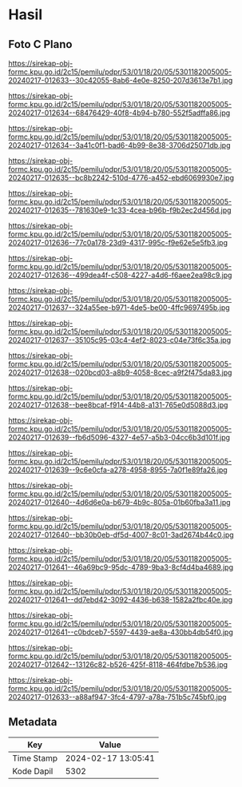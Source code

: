 # Hasil

## Foto C Plano

https://sirekap-obj-formc.kpu.go.id/2c15/pemilu/pdpr/53/01/18/20/05/5301182005005-20240217-012633--30c42055-8ab6-4e0e-8250-207d3613e7b1.jpg

https://sirekap-obj-formc.kpu.go.id/2c15/pemilu/pdpr/53/01/18/20/05/5301182005005-20240217-012634--68476429-40f8-4b94-b780-552f5adffa86.jpg

https://sirekap-obj-formc.kpu.go.id/2c15/pemilu/pdpr/53/01/18/20/05/5301182005005-20240217-012634--3a41c0f1-bad6-4b99-8e38-3706d25071db.jpg

https://sirekap-obj-formc.kpu.go.id/2c15/pemilu/pdpr/53/01/18/20/05/5301182005005-20240217-012635--bc8b2242-510d-4776-a452-ebd6069930e7.jpg

https://sirekap-obj-formc.kpu.go.id/2c15/pemilu/pdpr/53/01/18/20/05/5301182005005-20240217-012635--781630e9-1c33-4cea-b96b-f9b2ec2d456d.jpg

https://sirekap-obj-formc.kpu.go.id/2c15/pemilu/pdpr/53/01/18/20/05/5301182005005-20240217-012636--77c0a178-23d9-4317-995c-f9e62e5e5fb3.jpg

https://sirekap-obj-formc.kpu.go.id/2c15/pemilu/pdpr/53/01/18/20/05/5301182005005-20240217-012636--499dea4f-c508-4227-a4d6-f6aee2ea98c9.jpg

https://sirekap-obj-formc.kpu.go.id/2c15/pemilu/pdpr/53/01/18/20/05/5301182005005-20240217-012637--324a55ee-b971-4de5-be00-4ffc9697495b.jpg

https://sirekap-obj-formc.kpu.go.id/2c15/pemilu/pdpr/53/01/18/20/05/5301182005005-20240217-012637--35105c95-03c4-4ef2-8023-c04e73f6c35a.jpg

https://sirekap-obj-formc.kpu.go.id/2c15/pemilu/pdpr/53/01/18/20/05/5301182005005-20240217-012638--020bcd03-a8b9-4058-8cec-a9f2f475da83.jpg

https://sirekap-obj-formc.kpu.go.id/2c15/pemilu/pdpr/53/01/18/20/05/5301182005005-20240217-012638--bee8bcaf-f914-44b8-a131-765e0d5088d3.jpg

https://sirekap-obj-formc.kpu.go.id/2c15/pemilu/pdpr/53/01/18/20/05/5301182005005-20240217-012639--fb6d5096-4327-4e57-a5b3-04cc6b3d101f.jpg

https://sirekap-obj-formc.kpu.go.id/2c15/pemilu/pdpr/53/01/18/20/05/5301182005005-20240217-012639--9c6e0cfa-a278-4958-8955-7a0f1e89fa26.jpg

https://sirekap-obj-formc.kpu.go.id/2c15/pemilu/pdpr/53/01/18/20/05/5301182005005-20240217-012640--4d6d6e0a-b679-4b9c-805a-01b60fba3a11.jpg

https://sirekap-obj-formc.kpu.go.id/2c15/pemilu/pdpr/53/01/18/20/05/5301182005005-20240217-012640--bb30b0eb-df5d-4007-8c01-3ad2674b44c0.jpg

https://sirekap-obj-formc.kpu.go.id/2c15/pemilu/pdpr/53/01/18/20/05/5301182005005-20240217-012641--46a69bc9-95dc-4789-9ba3-8cf4d4ba4689.jpg

https://sirekap-obj-formc.kpu.go.id/2c15/pemilu/pdpr/53/01/18/20/05/5301182005005-20240217-012641--dd7ebd42-3092-4436-b638-1582a2fbc40e.jpg

https://sirekap-obj-formc.kpu.go.id/2c15/pemilu/pdpr/53/01/18/20/05/5301182005005-20240217-012641--c0bdceb7-5597-4439-ae8a-430bb4db54f0.jpg

https://sirekap-obj-formc.kpu.go.id/2c15/pemilu/pdpr/53/01/18/20/05/5301182005005-20240217-012642--13126c82-b526-425f-8118-464fdbe7b536.jpg

https://sirekap-obj-formc.kpu.go.id/2c15/pemilu/pdpr/53/01/18/20/05/5301182005005-20240217-012633--a88af947-3fc4-4797-a78a-751b5c745bf0.jpg


## Metadata

| Key        | Value               |
| ---------- | ------------------- |
| Time Stamp | 2024-02-17 13:05:41 |
| Kode Dapil | 5302                |



